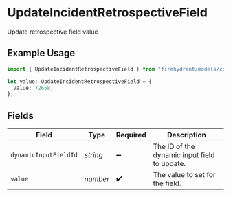 # UpdateIncidentRetrospectiveField

Update retrospective field value

## Example Usage

```typescript
import { UpdateIncidentRetrospectiveField } from "firehydrant/models/components";

let value: UpdateIncidentRetrospectiveField = {
  value: 72658,
};
```

## Fields

| Field                                        | Type                                         | Required                                     | Description                                  |
| -------------------------------------------- | -------------------------------------------- | -------------------------------------------- | -------------------------------------------- |
| `dynamicInputFieldId`                        | *string*                                     | :heavy_minus_sign:                           | The ID of the dynamic input field to update. |
| `value`                                      | *number*                                     | :heavy_check_mark:                           | The value to set for the field.              |